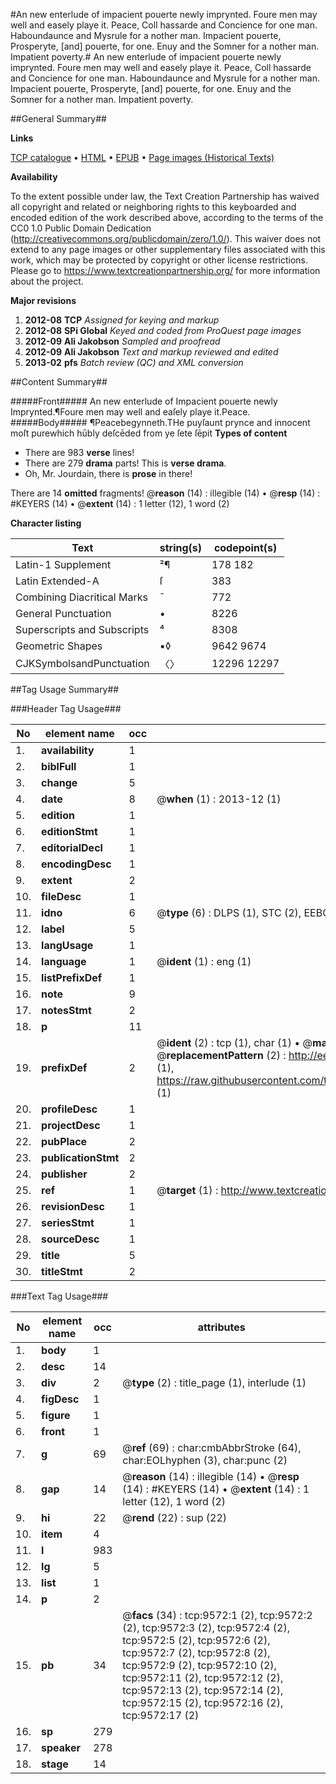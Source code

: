 #An new enterlude of impacient pouerte newly imprynted. Foure men may well and easely playe it. Peace, Coll hassarde and Concience for one man. Haboundaunce and Mysrule for a nother man. Impacient pouerte, Prosperyte, [and] pouerte, for one. Enuy and the Somner for a nother man. Impatient poverty.#
An new enterlude of impacient pouerte newly imprynted. Foure men may well and easely playe it. Peace, Coll hassarde and Concience for one man. Haboundaunce and Mysrule for a nother man. Impacient pouerte, Prosperyte, [and] pouerte, for one. Enuy and the Somner for a nother man.
Impatient poverty.

##General Summary##

**Links**

[TCP catalogue](http://www.ota.ox.ac.uk/tcp/)  • 
[HTML](http://tei.it.ox.ac.uk/tcp/Texts-HTML/free/A04/A04055.html)  • 
[EPUB](http://tei.it.ox.ac.uk/tcp/Texts-EPUB/free/A04/A04055.epub) • 
[Page images (Historical Texts)](https://historicaltexts.jisc.ac.uk/eebo-99844734e)

**Availability**

To the extent possible under law, the Text Creation Partnership has waived all copyright and related or neighboring rights to this keyboarded and encoded edition of the work described above, according to the terms of the CC0 1.0 Public Domain Dedication (http://creativecommons.org/publicdomain/zero/1.0/). This waiver does not extend to any page images or other supplementary files associated with this work, which may be protected by copyright or other license restrictions. Please go to https://www.textcreationpartnership.org/ for more information about the project.

**Major revisions**

1. __2012-08__ __TCP__ *Assigned for keying and markup*
1. __2012-08__ __SPi Global__ *Keyed and coded from ProQuest page images*
1. __2012-09__ __Ali Jakobson__ *Sampled and proofread*
1. __2012-09__ __Ali Jakobson__ *Text and markup reviewed and edited*
1. __2013-02__ __pfs__ *Batch review (QC) and XML conversion*

##Content Summary##

#####Front#####
An new enterlude of Impacient pouerte newly Imprynted.¶Foure men may well and eaſely playe it.Peace.
#####Body#####
¶Peacebegynneth.THe puyſaunt prynce and innocent moſt purewhich hūbly deſcēded from ye ſete ſēpit
**Types of content**

  * There are 983 **verse** lines!
  * There are 279 **drama** parts! This is **verse drama**.
  * Oh, Mr. Jourdain, there is **prose** in there!

There are 14 **omitted** fragments! 
 @__reason__ (14) : illegible (14)  •  @__resp__ (14) : #KEYERS (14)  •  @__extent__ (14) : 1 letter (12), 1 word (2)

**Character listing**


|Text|string(s)|codepoint(s)|
|---|---|---|
|Latin-1 Supplement|²¶|178 182|
|Latin Extended-A|ſ|383|
|Combining             Diacritical Marks|̄|772|
|General Punctuation|•|8226|
|Superscripts             and Subscripts|⁴|8308|
|Geometric Shapes|▪◊|9642 9674|
|CJKSymbolsandPunctuation|〈〉|12296 12297|

##Tag Usage Summary##

###Header Tag Usage###

|No|element name|occ|attributes|
|---|---|---|---|
|1.|__availability__|1||
|2.|__biblFull__|1||
|3.|__change__|5||
|4.|__date__|8| @__when__ (1) : 2013-12 (1)|
|5.|__edition__|1||
|6.|__editionStmt__|1||
|7.|__editorialDecl__|1||
|8.|__encodingDesc__|1||
|9.|__extent__|2||
|10.|__fileDesc__|1||
|11.|__idno__|6| @__type__ (6) : DLPS (1), STC (2), EEBO-CITATION (1), PROQUEST (1), VID (1)|
|12.|__label__|5||
|13.|__langUsage__|1||
|14.|__language__|1| @__ident__ (1) : eng (1)|
|15.|__listPrefixDef__|1||
|16.|__note__|9||
|17.|__notesStmt__|2||
|18.|__p__|11||
|19.|__prefixDef__|2| @__ident__ (2) : tcp (1), char (1)  •  @__matchPattern__ (2) : ([0-9\-]+):([0-9IVX]+) (1), (.+) (1)  •  @__replacementPattern__ (2) : http://eebo.chadwyck.com/downloadtiff?vid=$1&page=$2 (1), https://raw.githubusercontent.com/textcreationpartnership/Texts/master/tcpchars.xml#$1 (1)|
|20.|__profileDesc__|1||
|21.|__projectDesc__|1||
|22.|__pubPlace__|2||
|23.|__publicationStmt__|2||
|24.|__publisher__|2||
|25.|__ref__|1| @__target__ (1) : http://www.textcreationpartnership.org/docs/. (1)|
|26.|__revisionDesc__|1||
|27.|__seriesStmt__|1||
|28.|__sourceDesc__|1||
|29.|__title__|5||
|30.|__titleStmt__|2||


###Text Tag Usage###

|No|element name|occ|attributes|
|---|---|---|---|
|1.|__body__|1||
|2.|__desc__|14||
|3.|__div__|2| @__type__ (2) : title_page (1), interlude (1)|
|4.|__figDesc__|1||
|5.|__figure__|1||
|6.|__front__|1||
|7.|__g__|69| @__ref__ (69) : char:cmbAbbrStroke (64), char:EOLhyphen (3), char:punc (2)|
|8.|__gap__|14| @__reason__ (14) : illegible (14)  •  @__resp__ (14) : #KEYERS (14)  •  @__extent__ (14) : 1 letter (12), 1 word (2)|
|9.|__hi__|22| @__rend__ (22) : sup (22)|
|10.|__item__|4||
|11.|__l__|983||
|12.|__lg__|5||
|13.|__list__|1||
|14.|__p__|2||
|15.|__pb__|34| @__facs__ (34) : tcp:9572:1 (2), tcp:9572:2 (2), tcp:9572:3 (2), tcp:9572:4 (2), tcp:9572:5 (2), tcp:9572:6 (2), tcp:9572:7 (2), tcp:9572:8 (2), tcp:9572:9 (2), tcp:9572:10 (2), tcp:9572:11 (2), tcp:9572:12 (2), tcp:9572:13 (2), tcp:9572:14 (2), tcp:9572:15 (2), tcp:9572:16 (2), tcp:9572:17 (2)|
|16.|__sp__|279||
|17.|__speaker__|278||
|18.|__stage__|14||
